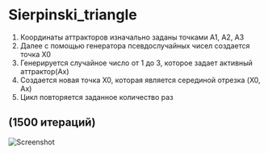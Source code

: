 # Sierpinski_triangle

1. Координаты аттракторов изначально заданы точками A1, A2, A3
2. Далее с помощью генератора псевдослучайных чисел создается точка X0
3. Генерируется случайное число от 1 до 3, которое задает активный аттрактор(Ax)
4. Создается новая точка X0, которая является серединой отрезка (X0, Ax)
5. Цикл повторяется заданное количество раз

## (1500 итераций)
![Screenshot](https://i.imgur.com/Dex76Rt.png)
